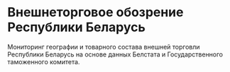 # Внешнеторговое обозрение Республики Беларусь

Мониторинг географии и товарного состава внешней торговли Республики Беларусь на основе данных Белстата и Государственного таможенного комитета.
